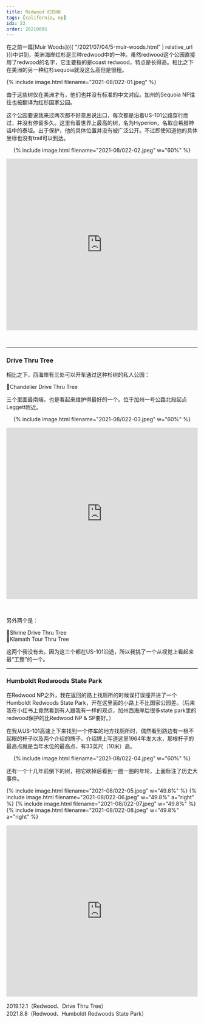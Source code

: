```yaml
---
title: Redwood 红杉树
tags: [california, np]
idx: 22
order: 20210895
---
```


在之前一篇[Muir Woods]({{ "/2021/07/04/5-muir-woods.html" | relative_url }})中讲到，美洲海岸红杉是三种redwood中的一种。虽然redwood这个公园直接用了redwood的名字，它主要指的是coast redwood，特点是长得高。相比之下在美洲的另一种红杉sequoia就没这么高但是很粗。

{% include image.html filename="2021-08/022-01.jpeg" %}

由于这些树仅在美洲才有，他们也并没有标准的中文对应。加州的Sequoia NP往往也被翻译为红杉国家公园。

这个公园要说我来过两次都不好意思说出口，每次都是沿着US-101公路穿行而过，并没有停留多久。这里有着世界上最高的树，名为Hyperion，名取自希腊神话中的泰坦。出于保护，他的具体位置并没有被广泛公开。不过即使知道他的具体坐标也没有trail可以到达。

<p style="text-align: center">
{% include image.html filename="2021-08/022-02.jpeg" w="60%" %}
</p>

<iframe src="https://www.google.com/maps/embed?pb=!1m18!1m12!1m3!1d765747.5968236319!2d-124.58334172611879!3d41.434848162109006!2m3!1f0!2f0!3f0!3m2!1i1024!2i768!4f13.1!3m3!1m2!1s0x54d06636f5417fa5%3A0x36cf3266953b5f8e!2sRedwood%20National%20and%20State%20Parks!5e0!3m2!1sen!2sus!4v1652159924021!5m2!1sen!2sus" width="100%" height="450" style="border:0;" allowfullscreen="" loading="lazy" referrerpolicy="no-referrer-when-downgrade"></iframe>

&nbsp;

---

### Drive Thru Tree

相比之下，西海岸有三处可以开车通过这种杉树的私人公园：

📍Chandelier Drive Thru Tree

三个里面最南端，也是看起来维护得最好的一个。位于加州一号公路北段起点Leggett附近。

<p style="text-align: center">
{% include image.html filename="2021-08/022-03.jpeg" w="60%" %}
</p>

<iframe src="https://www.google.com/maps/embed?pb=!1m14!1m8!1m3!1d389408.6974727938!2d-123.9803251!3d40.3144879!3m2!1i1024!2i768!4f13.1!3m3!1m2!1s0x54d463c73284e3b3%3A0x3716989f535a3fa!2sHumboldt%20Redwoods%20State%20Park!5e0!3m2!1sen!2sus!4v1652160378739!5m2!1sen!2sus" width="100%" height="450" style="border:0;" allowfullscreen="" loading="lazy" referrerpolicy="no-referrer-when-downgrade"></iframe>

&nbsp;

另外两个是：

📍Shrine Drive Thru Tree<br>
📍Klamath Tour Thru Tree

这两个我没有去。因为这三个都在US-101沿途，所以我挑了一个从视觉上看起来最“工整”的一个。

---

### Humboldt Redwoods State Park

在Redwood NP之外，我在返回的路上找厕所的时候误打误撞开进了一个Humboldt Redwoods State Park，开在这里面的小路上不比国家公园差。（后来我在小红书上竟然看到有人跟我有一样的观点，加州西海岸后很多state park里的redwood保护的比Redwood NP & SP要好。）

在我从US-101高速上下来找到一个停车的地方找厕所时，偶然看到路边有一根不起眼的杆子以及两个介绍的牌子。介绍牌上写道这里1964年发大水，那根杆子的最高点就是当年水位的最高点，有33英尺（10米）高。

<p style="text-align: center">
{% include image.html filename="2021-08/022-04.jpeg" w="60%" %}
</p>

还有一个十几年前倒下的树，把它砍掉后看到一圈一圈的年轮，上面标注了历史大事件。

{% include image.html filename="2021-08/022-05.jpeg" w="49.8%" %}
{% include image.html filename="2021-08/022-06.jpeg" w="49.8%" a="right" %}
{% include image.html filename="2021-08/022-07.jpeg" w="49.8%" %}
{% include image.html filename="2021-08/022-08.jpeg" w="49.8%" a="right" %}

<iframe src="https://www.google.com/maps/embed?pb=!1m14!1m8!1m3!1d392025.987909837!2d-123.7213507!3d39.8584877!3m2!1i1024!2i768!4f13.1!3m3!1m2!1s0x54d4ce21c34ed9f9%3A0xe28d99d2827b25f!2sDrive-Thru%20Tree%20Park!5e0!3m2!1sen!2sus!4v1652160440945!5m2!1sen!2sus" width="100%" height="450" style="border:0;" allowfullscreen="" loading="lazy" referrerpolicy="no-referrer-when-downgrade"></iframe>

2019.12.1（Redwood、Drive Thru Tree）<br>
2021.8.8（Redwood、Humboldt Redwoods State Park）
